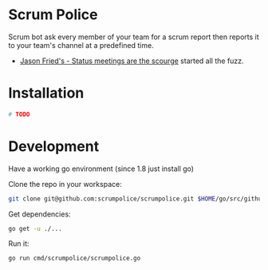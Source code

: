# Scrum Police

Scrum bot ask every member of your team for a scrum report then reports it to
your team's channel at a predefined time.

- [Jason Fried's - Status meetings are the scourge](https://m.signalvnoise.com/status-meetings-are-the-scourge-39f49267ca90) started all the fuzz.

# Installation 

```sh 
# TODO
```

# Development

Have a working go environment (since 1.8 just install go)

Clone the repo in your workspace:

```sh
git clone git@github.com:scrumpolice/scrumpolice.git $HOME/go/src/github.com/scrumpolice/scrumpolice
```

Get dependencies:

```sh
go get -u ./...
```

Run it:

```sh
go run cmd/scrumpolice/scrumpolice.go
```
